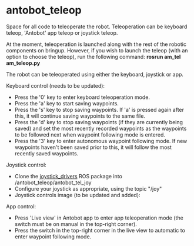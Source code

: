 # antobot_teleop

Space for all code to teleoperate the robot. Teleoperation can be keyboard teleop, 'Antobot' app teleop or joystick teleop.

At the moment, teleoperation is launched along with the rest of the robotic components on bringup. However, if you wish to launch the teleop (with an option to choose the teleop), run the following command:
**rosrun am_tel am_teleop.py**

The robot can be teleoperated using either the keyboard, joystick or app.

Keyboard control (needs to be updated):
* Press the '0' key to enter keyboard teleoperation mode.
* Press the 'a' key to start saving waypoints.
* Press the 's' key to stop saving waypoints. If 'a' is pressed again after this, it will continue saving waypoints to the same file.
* Press the 'd' key to stop saving waypoints (if they are currently being saved) and set the most recently recorded waypoints as the waypoints to be followed next when waypoint following mode is entered.
* Press the '3' key to enter autonomous waypoint following mode. If new waypoints haven't been saved prior to this, it will follow the most recently saved waypoints.

Joystick control:
* Clone the [joystick_drivers](http://wiki.ros.org/joystick_drivers) ROS package into /antobot_teleop/antobot_tel_joy
* Configure your joystick as appropriate, using the topic "/joy"
* Joystick controls image (to be updated and added):

App control:
* Press 'Live view' in Antobot app to enter app teleoperation mode (the switch must be on manual in the top-right corner).
* Press the switch in the top-right corner in the live view to automatic to enter waypoint following mode.

